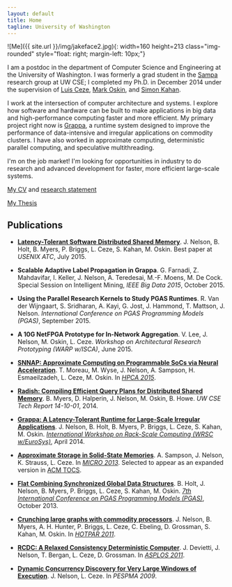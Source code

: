 ```yaml
---
layout: default
title: Home
tagline: University of Washington
---
```


![Me]({{ site.url }}/img/jakeface2.jpg){: width=160 height=213 class="img-rounded" style="float: right; margin-left: 10px;"}

I am a postdoc in the department of Computer Science and Engineering at the University of Washington. I was formerly a grad student in the [Sampa](http://sampa.cs.washington.edu) research group at UW CSE; I completed my Ph.D. in December 2014 under the supervision of [Luis Ceze](http://www.cs.washington.edu/homes/luisceze/), [Mark Oskin](http://www.cs.washington.edu/homes/oskin), and [Simon Kahan](http://www.systemsbiology.org/simon-kahan).

I work at the intersection of computer architecture and systems. I explore how software and hardware can be built to make applications in big data and high-performance computing faster and more efficient. My primary project right now is [Grappa](http://grappa.io), a runtime system designed to improve the performance of data-intensive and irregular applications on commodity clusters. I have also worked in approximate computing, deterministic parallel computing, and speculative multithreading.

I'm on the job market! I'm looking for opportunities in industry to do research and advanced development for faster, more efficient large-scale systems. 

[My CV](pubs/jacob-nelson-cv.pdf) and [research statement](pubs/jacob-nelson-research-statement.pdf)

[My Thesis](pubs/jacob-nelson-thesis.pdf)

Publications
------------

- **[Latency-Tolerant Software Distributed Shared Memory](https://www.usenix.org/conference/atc15/technical-session/presentation/nelson)**. J. Nelson, B. Holt, B. Myers, P. Briggs, L. Ceze, S. Kahan, M. Oskin. Best paper at *USENIX ATC*, July 2015.

- **Scalable Adaptive Label Propagation in Grappa**. G. Farnadi, Z. Mahdavifar, I. Keller, J. Nelson, A. Teredesai, M.-F. Moens, M. De Cock. Special Session on Intelligent Mining, *IEEE Big Data 2015*, October 2015.
  
- **Using the Parallel Research Kernels to Study PGAS Runtimes**. R. Van der Wijngaart, S. Sridharan, A. Kayi, G. Jost, J. Hammond, T. Mattson, J. Nelson. *International Conference on PGAS Programming Models (PGAS)*, September 2015.

- **A 10G NetFPGA Prototype for In-Network Aggregation**. V. Lee, J. Nelson, M. Oskin, L. Ceze. *Workshop on Architectural Research Prototyping (WARP w/ISCA)*, June 2015.

- **[SNNAP: Approximate Computing on Programmable SoCs via Neural Acceleration](http://sampa.cs.washington.edu/papers/snnap-hpca2015.pdf)**. T. Moreau, M. Wyse, J. Nelson, A. Sampson, H. Esmaeilzadeh, L. Ceze, M. Oskin. In *[HPCA 2015](http://darksilicon.org/hpca/)*.

- **[Radish: Compiling Efficient Query Plans for Distributed Shared Memory](ftp://ftp.cs.washington.edu/tr/2014/10/UW-CSE-14-10-01.pdf)**. B. Myers, D. Halperin, J. Nelson, M. Oskin, B. Howe. *UW CSE Tech Report 14-10-01*, 2014.

- **[Grappa: A Latency-Tolerant Runtime for Large-Scale Irregular Applications](http://sampa.cs.washington.edu/papers/grappa-wrsc-2014.pdf)**. J. Nelson, B. Holt, B. Myers, P. Briggs, L. Ceze, S. Kahan, M. Oskin. *[International Workshop on Rack-Scale Computing (WRSC w/EuroSys)](http://research.microsoft.com/en-us/events/wrsc2014/)*, April 2014.

- **[Approximate Storage in Solid-State Memories](http://homes.cs.washington.edu/~asampson/media/papers/approxstorage-micro2013.pdf)**. A. Sampson, J. Nelson, K. Strauss, L. Ceze. In *[MICRO 2013](http://www.microarch.org/micro46/)*. Selected to appear as an expanded version in [ACM TOCS](http://tocs.acm.org/).

- **[Flat Combining Synchronized Global Data Structures](http://homes.cs.washington.edu/~bholt/pubs/holt-pgas13.pdf)**. B. Holt, J. Nelson, B. Myers, P. Briggs, L. Ceze, S. Kahan, M. Oskin. *[7th International Conference on PGAS Programming Models (PGAS)](http://www.pgas2013.org.uk/)*, October 2013.

- **[Crunching large graphs with commodity processors](https://www.usenix.org/legacy/event/hotpar11/tech/final_files/Nelson.pdf)**. J. Nelson, B. Myers, A. H. Hunter, P. Briggs, L. Ceze, C. Ebeling, D. Grossman, S. Kahan, M. Oskin. In *[HOTPAR 2011](https://www.usenix.org/legacy/events/hotpar11/index.html)*.

- **[RCDC: A Relaxed Consistency Deterministic Computer](http://www.cs.washington.edu/homes/devietti/papers/devietti.rcdc.asplos.2011.pdf)**. J. Devietti, J. Nelson, T. Bergan, L. Ceze, D. Grossman. In *[ASPLOS 2011](http://asplos11.cs.ucr.edu/)*.

- **[Dynamic Concurrency Discovery for Very Large Windows of Execution](http://homes.cs.washington.edu/~nelson/Nelson-ConcurrencyDiscovery-PESPMA2009.pdf)**. J. Nelson, L. Ceze. In *PESPMA 2009*.



